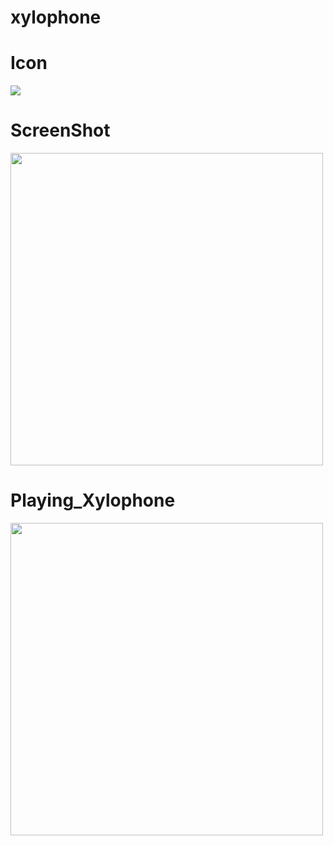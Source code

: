 # xylophone

# Icon

<img src="https://user-images.githubusercontent.com/73787635/101788525-01335400-3b22-11eb-9f3b-c710a1c43cc2.jpg"/>

# ScreenShot

<img src="https://user-images.githubusercontent.com/73787635/101789518-37250800-3b23-11eb-9474-0506b6887f16.png" height = 500, weight = 450/>

# Playing_Xylophone

<img src="https://user-images.githubusercontent.com/73787635/101790357-2d4fd480-3b24-11eb-97c1-86b7036e22ad.gif" height = 500, weight = 450/>

